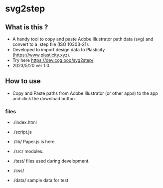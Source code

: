# svg2step


## What is this ?

- A handy tool to copy and paste Adobe Illustrator path data (svg) and convert to a .step file (ISO 10303-21).
- Developed to import design data to Plasticity (https://www.plasticity.xyz).
- Try here https://dev.cog.ooo/svg2step/
- 2023/5/20 ver 1.0

## How to use
- Copy and Paste paths from Adobe Illustrator (or other apps) to the app and click the download button.

### files
* ./index.html
* ./script.js

* ./lib/ Paper.js is here.
* ./src/ modules.
* ./test/ files used during development.
* ./css/
* ./data/ sample data for test
